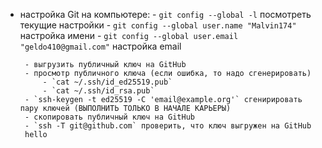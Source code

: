  - настройка Git на компьютере:
        - `git config --global -l` посмотреть текущие настройки
        - `git config --global user.name "Malvin174"` настройка имени
        - `git config --global user.email "geldo410@gmail.com"` настройка email

        - выгрузить публичный ключ на GitHub
        - просмотр публичного ключа (если ошибка, то надо сгенерировать)
            - `cat ~/.ssh/id_ed25519.pub`
            - `cat ~/.ssh/id_rsa.pub`
        - `ssh-keygen -t ed25519 -C 'email@example.org'` сгенирировать пару ключей (ВЫПОЛНИТЬ ТОЛЬКО В НАЧАЛЕ КАРЬЕРЫ)
        - скопировать публичный ключ на GitHub
        - `ssh -T git@github.com` проверить, что ключ выгружен на GitHub
        hello
        